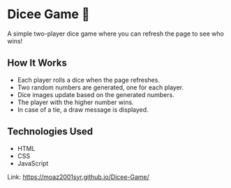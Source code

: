 # Dicee Game 🎲

A simple two-player dice game where you can refresh the page to see who wins!

## How It Works

- Each player rolls a dice when the page refreshes.
- Two random numbers are generated, one for each player.
- Dice images update based on the generated numbers.
- The player with the higher number wins.
- In case of a tie, a draw message is displayed.

## Technologies Used

- HTML
- CSS
- JavaScript

Link:
https://moaz2001syr.github.io/Dicee-Game/
